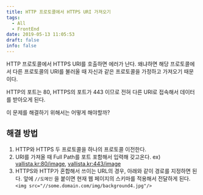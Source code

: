 ```yaml
---
title: HTTP 프로토콜에서 HTTPS URI 가져오기
tags:
  - All
  - FrontEnd
date: 2019-05-13 11:05:53
draft: false
info: false
---
```


HTTP 프로토콜에서 HTTPS URI를 호출하면 에러가 난다. 왜냐하면 해당 프로토콜에서 다른 프로토콜의 URI를 불러올 때 자신과 같은 프로토콜을 가정하고 가져오기 때문이다.

HTTP의 포트는 80, HTTPS의 포트가 443 이므로 전혀 다른 URI로 접속해서 데이터를 받아오게 된다.

이 문제를 해결하기 위해서는 어떻게 해야할까?

## 해결 방법

1. HTTP와 HTTPS 두 프로토콜을 하나의 프로토콜 이전한다.
2. URI를 가져올 때 Full Path를 포트 포함해서 입력해 갖고온다.
ex) [vallista.kr:80/image](http://vallista.kr:80/image), [vallista.kr:443/image](http://vallista.kr:443/imager) 
3. HTTPS와 HTTP가 혼합해서 쓰이는 URL의 경우, 아래와 같이 경로를 지정하면 된다.
앞에 `//도메인` 을 붙이면 현재 웹 페이지의 스키마를 적용해서 전달하게 된다. `<img src="//some.domain.com/img/background4.jpg"/>`